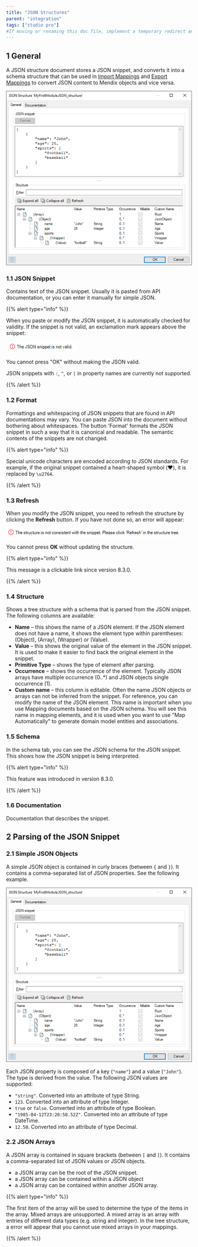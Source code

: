 ```yaml
---
title: "JSON Structures"
parent: "integration"
tags: ["studio pro"]
#If moving or renaming this doc file, implement a temporary redirect and let the respective team know they should update the URL in the product. See Mapping to Products for more details.
---
```


## 1 General

A JSON structure document stores a JSON snippet, and converts it into a schema structure that can be used in [Import Mappings](import-mappings) and [Export Mappings](export-mappings) to convert JSON content to Mendix objects and vice versa. 

![](attachments/18450089/19398772.png)

### 1.1 JSON Snippet

Contains text of the JSON snippet. Usually it is pasted from API documentation, or you can enter it manually for simple JSON.

{{% alert type="info" %}}

When you paste or modify the JSON snippet, it is automatically checked for validity. If the snippet is not valid, an exclamation mark appears above the snippet:

![](attachments/18450089/19398781.png)

You cannot press "OK" without making the JSON valid.

JSON snippets with `:`, `^`, or `|` in property names are currently not supported.

{{% /alert %}}

### 1.2 Format

Formattings and whitespacing of JSON snippets that are found in API documentations may vary. You can paste JSON into the document without bothering about whitespaces. The button 'Format' formats the JSON snippet in such a way that it is canonical and readable. The semantic contents of the snippets are not changed.

{{% alert type="info" %}}

Special unicode characters are encoded according to JSON standards. For example, if the original snippet contained a heart-shaped symbol (❤️), it is replaced by `\u2764`.

{{% /alert %}}

### 1.3 Refresh

When you modify the JSON snippet, you need to refresh the structure by clicking the **Refresh** button. If you have not done so, an error will appear:

![](attachments/18450089/19399140.png)

You cannot press **OK** without updating the structure.

{{% alert type="info" %}}

This message is a clickable link since version 8.3.0.

{{% /alert %}}

### 1.4 Structure

Shows a tree structure with a schema that is parsed from the JSON snippet. The following columns are available:

* **Name** – this shows the name of a JSON element. If the JSON element does not have a name, it shows the element type within parentheses: (Object), (Array), (Wrapper) or (Value).
* **Value** – this shows the original value of the element in the JSON snippet. It is used to make it easier to find back the original element in the snippet. 
* **Primitive Type** – shows the type of element after parsing.
* **Occurrence** – shows the occurrence of the element. Typically JSON arrays have multiple occurrence (0..*) and JSON objects single occurrence (1).
* **Custom name** – this column is editable. Often the name JSON objects or arrays can not be inferred from the snippet. For reference, you can modify the name of the JSON element. This name is important when you use Mapping documents based on the JSON schema. You will see this name in mapping elements, and it is used when you want to use "Map Automatically" to generate domain model entities and associations.

### 1.5 Schema

In the schema tab, you can see the JSON schema for the JSON snippet. This shows how the JSON snippet is being interpreted.

{{% alert type="info" %}}

This feature was introduced in version 8.3.0.

{{% /alert %}}

### 1.6 Documentation

Documentation that describes the snippet.

## 2 Parsing of the JSON Snippet

### 2.1 Simple JSON Objects

A simple JSON object is contained in curly braces (between `{` and `}`). It contains a comma-separated list of JSON properties. See the following example.

![](attachments/18450089/19398772.png)

Each JSON property is composed of a key (`"name"`) and a value (`"John"`). The type is derived from the value. The following JSON values are supported:

*   `"string"`. Converted into an attribute of type String.
*   `123`\. Converted into an attribute of type Integer.
*   `true` or `false`. Converted into an attribute of type Boolean.
*   `"1985-04-12T23:20:50.52Z"`. Converted into an attribute of type DateTime.
*   `12.50`\. Converted into an attribute of type Decimal.

### 2.2 JSON Arrays

A JSON array is contained in square brackets (between `[` and `]`). It contains a comma-separated list of JSON values or JSON objects.

* a JSON array can be the root of the JSON snippet.
* a JSON array can be contained within a JSON object
* a JSON array can be contained within another JSON array.

{{% alert type="info" %}}

The first item of the array will be used to determine the type of the items in the array. Mixed arrays are unsupported. A mixed array is an array with entries of different data types (e.g. string and integer). In the tree structure, a error will appear that you cannot use mixed arrays in your mappings.

{{% /alert %}}
